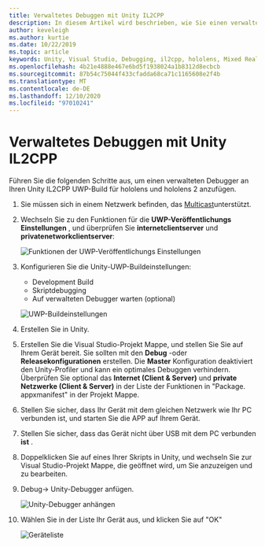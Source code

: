 ```yaml
---
title: Verwaltetes Debuggen mit Unity IL2CPP
description: In diesem Artikel wird beschrieben, wie Sie einen verwalteten Debugger in Ihrem Unity IL2CPP-UWP-Projekt ausführen.
author: keveleigh
ms.author: kurtie
ms.date: 10/22/2019
ms.topic: article
keywords: Unity, Visual Studio, Debugging, il2cpp, hololens, Mixed Reality-Headset, Windows Mixed Reality-Headset, Virtual Reality-Headset, UWP
ms.openlocfilehash: 4b21e4888e467e6bd5f1938024a1b8312d8ecbcb
ms.sourcegitcommit: 87b54c75044f433cfadda68ca71c1165608e2f4b
ms.translationtype: MT
ms.contentlocale: de-DE
ms.lasthandoff: 12/10/2020
ms.locfileid: "97010241"
---
```

# <a name="managed-debugging-with-unity-il2cpp"></a>Verwaltetes Debuggen mit Unity IL2CPP

Führen Sie die folgenden Schritte aus, um einen verwalteten Debugger an Ihren Unity IL2CPP UWP-Build für hololens und hololens 2 anzufügen.

1. Sie müssen sich in einem Netzwerk befinden, das [Multicast](https://en.wikipedia.org/wiki/Multicast)unterstützt.
2. Wechseln Sie zu den Funktionen für die **UWP-Veröffentlichungs Einstellungen** , und überprüfen Sie **internetclientserver** und **privatenetworkclientserver**:

    ![Funktionen der UWP-Veröffentlichungs Einstellungen](images/il2cpp-debugging-capabilities.png)

3. Konfigurieren Sie die Unity-UWP-Buildeinstellungen:
    - Development Build
    - Skriptdebugging
    - Auf verwalteten Debugger warten (optional)

    ![UWP-Buildeinstellungen](images/il2cpp-debugging-build.png)

4. Erstellen Sie in Unity.
5. Erstellen Sie die Visual Studio-Projekt Mappe, und stellen Sie Sie auf Ihrem Gerät bereit. Sie sollten mit den **Debug** -oder **Releasekonfigurationen** erstellen. Die **Master** Konfiguration deaktiviert den Unity-Profiler und kann ein optimales Debuggen verhindern. Überprüfen Sie optional das **Internet (Client & Server)** und **private Netzwerke (Client & Server)** in der Liste der Funktionen in "Package. appxmanifest" in der Projekt Mappe.
6. Stellen Sie sicher, dass Ihr Gerät mit dem gleichen Netzwerk wie Ihr PC verbunden ist, und starten Sie die APP auf Ihrem Gerät.
7. Stellen Sie sicher, dass das Gerät nicht über USB mit dem PC verbunden **ist** .
8. Doppelklicken Sie auf eines Ihrer Skripts in Unity, und wechseln Sie zur Visual Studio-Projekt Mappe, die geöffnet wird, um Sie anzuzeigen und zu bearbeiten.
9. Debug-> Unity-Debugger anfügen.

    ![Unity-Debugger anhängen](images/il2cpp-debugging-attach.png)

10. Wählen Sie in der Liste Ihr Gerät aus, und klicken Sie auf "OK"

    ![Geräteliste](images/il2cpp-debugging-machines.png)
